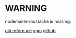# WARNING
nodemailer-mustache is missing.

[old reference](https://www.versioneye.com/nodejs/nodemailer-mustache/1.1.3)
[npm](https://www.npmjs.com/package/nodemailer-mustache)
[github](https://github.com/nathanbuchar/nodemailer-mustache)
